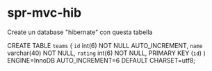 spr-mvc-hib
===========

Create un database "hibernate" con questa tabella

CREATE TABLE `teams` (
  `id` int(6) NOT NULL AUTO_INCREMENT,
  `name` varchar(40) NOT NULL,
  `rating` int(6) NOT NULL,
  PRIMARY KEY (`id`)
) ENGINE=InnoDB AUTO_INCREMENT=6 DEFAULT CHARSET=utf8;
